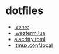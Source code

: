 # dotfiles

- [.zshrc](https://github.com/sk1t0n/dotfiles/blob/master/home/anton/.zshrc)
- [.wezterm.lua](https://github.com/sk1t0n/dotfiles/blob/master/home/anton/.wezterm.lua)
- [alacritty.toml](https://github.com/sk1t0n/dotfiles/blob/master/home/anton/alacritty.toml)
- [.tmux.conf.local](https://github.com/sk1t0n/dotfiles/blob/master/home/anton/.tmux.conf.local)
